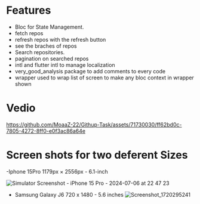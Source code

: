 # Features 

 - Bloc for State Management.
 - fetch repos
 - refresh repos with the refresh button
 - see the braches of repos
 - Search repositories.
 - pagination on searched repos
 - intl and flutter intl to manage localization
 - very_good_analysis package to add comments to every code
 - wrapper used to wrap list of screen to make any bloc context in wrapper shown

 # Vedio

 https://github.com/MoaaZ-22/Githup-Task/assets/71730030/ff62bd0c-7805-4272-8ff0-e0f3ac86a64e

 # Screen shots for two deferent Sizes

   -Iphone 15Pro 1179px × 2556px - 6.1-inch 
   
   ![Simulator Screenshot - iPhone 15 Pro - 2024-07-06 at 22 47 23](https://github.com/MoaaZ-22/Githup-Task/assets/71730030/dda55134-0bdb-4c17-a7ad-274630716a19)

   - Samsung Galaxy J6 720 x 1480 - 5.6 inches
![Screenshot_1720295241](https://github.com/MoaaZ-22/Githup-Task/assets/71730030/12050ccd-4a8e-4991-b661-3a36fd990cbb)
